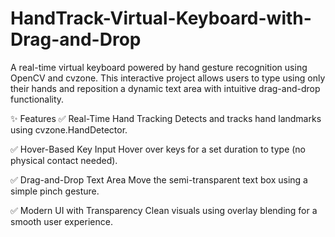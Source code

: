 # HandTrack-Virtual-Keyboard-with-Drag-and-Drop

A real-time virtual keyboard powered by hand gesture recognition using OpenCV and cvzone. This interactive project allows users to type using only their hands and reposition a dynamic text area with intuitive drag-and-drop functionality.

✨ Features
✅ Real-Time Hand Tracking
Detects and tracks hand landmarks using cvzone.HandDetector.

✅ Hover-Based Key Input
Hover over keys for a set duration to type (no physical contact needed).

✅ Drag-and-Drop Text Area
Move the semi-transparent text box using a simple pinch gesture.

✅ Modern UI with Transparency
Clean visuals using overlay blending for a smooth user experience.

